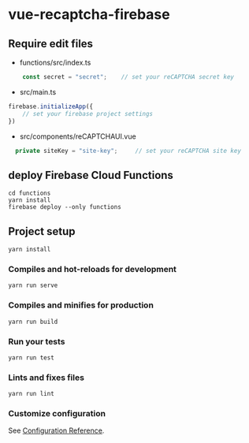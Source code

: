 # vue-recaptcha-firebase

## Require edit files
* functions/src/index.ts

```typescript
    const secret = "secret";    // set your reCAPTCHA secret key
```

* src/main.ts
```typescript
firebase.initializeApp({
    // set your firebase project settings
})
```

* src/components/reCAPTCHAUI.vue
```typescript
  private siteKey = "site-key";     // set your reCAPTCHA site key
```

## deploy Firebase Cloud Functions
```
cd functions
yarn install
firebase deploy --only functions
```

## Project setup
```
yarn install
```

### Compiles and hot-reloads for development
```
yarn run serve
```

### Compiles and minifies for production
```
yarn run build
```

### Run your tests
```
yarn run test
```

### Lints and fixes files
```
yarn run lint
```

### Customize configuration
See [Configuration Reference](https://cli.vuejs.org/config/).
